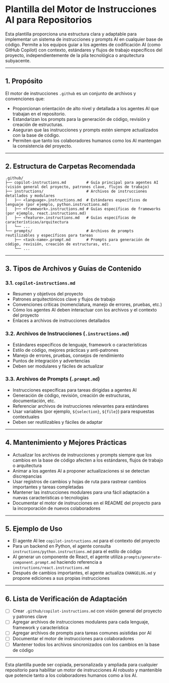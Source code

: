 # Plantilla del Motor de Instrucciones AI para Repositorios

Esta plantilla proporciona una estructura clara y adaptable para implementar un sistema de instrucciones y prompts AI en cualquier base de código. Permite a los equipos guiar a los agentes de codificación AI (como GitHub Copilot) con contexto, estándares y flujos de trabajo específicos del proyecto, independientemente de la pila tecnológica o arquitectura subyacente.

---

## 1. Propósito

El motor de instrucciones `.github` es un conjunto de archivos y convenciones que:
- Proporcionan orientación de alto nivel y detallada a los agentes AI que trabajan en el repositorio.
- Estandarizan los prompts para la generación de código, revisión y creación de estructuras.
- Aseguran que las instrucciones y prompts estén siempre actualizados con la base de código.
- Permiten que tanto los colaboradores humanos como los AI mantengan la consistencia del proyecto.

---

## 2. Estructura de Carpetas Recomendada

```
.github/
├── copilot-instructions.md         # Guía principal para agentes AI (visión general del proyecto, patrones clave, flujos de trabajo)
├── instructions/                   # Archivos de instrucciones detallados y modulares
│   ├── <language>.instructions.md  # Estándares específicos de lenguaje (por ejemplo, python.instructions.md)
│   ├── <framework>.instructions.md # Guías específicas de frameworks (por ejemplo, react.instructions.md)
│   ├── <feature>.instructions.md   # Guías específicas de características/arquitectura
│   └── ...
└── prompts/                        # Archivos de prompts reutilizables y específicos para tareas
    ├── <task-name>.prompt.md       # Prompts para generación de código, revisión, creación de estructuras, etc.
    └── ...
```

---

## 3. Tipos de Archivos y Guías de Contenido

### 3.1. `copilot-instructions.md`
- Resumen y objetivos del proyecto
- Patrones arquitectónicos clave y flujos de trabajo
- Convenciones críticas (nomenclatura, manejo de errores, pruebas, etc.)
- Cómo los agentes AI deben interactuar con los archivos y el contexto del proyecto
- Enlaces a archivos de instrucciones detallados

### 3.2. Archivos de Instrucciones (`.instructions.md`)
- Estándares específicos de lenguaje, framework o características
- Estilo de código, mejores prácticas y anti-patrones
- Manejo de errores, pruebas, consejos de rendimiento
- Puntos de integración y advertencias
- Deben ser modulares y fáciles de actualizar

### 3.3. Archivos de Prompts (`.prompt.md`)
- Instrucciones específicas para tareas dirigidas a agentes AI
- Generación de código, revisión, creación de estructuras, documentación, etc.
- Referenciar archivos de instrucciones relevantes para estándares
- Usar variables (por ejemplo, `${selection}`, `${file}`) para respuestas contextuales
- Deben ser reutilizables y fáciles de adaptar

---

## 4. Mantenimiento y Mejores Prácticas

- Actualizar los archivos de instrucciones y prompts siempre que los cambios en la base de código afecten a los estándares, flujos de trabajo o arquitectura
- Animar a los agentes AI a proponer actualizaciones si se detectan discrepancias
- Usar registros de cambios y hojas de ruta para rastrear cambios importantes y tareas completadas
- Mantener las instrucciones modulares para una fácil adaptación a nuevas características o tecnologías
- Documentar el motor de instrucciones en el README del proyecto para la incorporación de nuevos colaboradores

---

## 5. Ejemplo de Uso

- El agente AI lee `copilot-instructions.md` para el contexto del proyecto
- Para un backend en Python, el agente consulta `instructions/python.instructions.md` para el estilo de código
- Al generar un componente de React, el agente utiliza `prompts/generate-component.prompt.md` haciendo referencia a `instructions/react.instructions.md`
- Después de cambios importantes, el agente actualiza `CHANGELOG.md` y propone ediciones a sus propias instrucciones

---

## 6. Lista de Verificación de Adaptación

- [ ] Crear `.github/copilot-instructions.md` con visión general del proyecto y patrones clave
- [ ] Agregar archivos de instrucciones modulares para cada lenguaje, framework y característica
- [ ] Agregar archivos de prompts para tareas comunes asistidas por AI
- [ ] Documentar el motor de instrucciones para colaboradores
- [ ] Mantener todos los archivos sincronizados con los cambios en la base de código

---

Esta plantilla puede ser copiada, personalizada y ampliada para cualquier repositorio para habilitar un motor de instrucciones AI robusto y mantenible que potencie tanto a los colaboradores humanos como a los AI.
